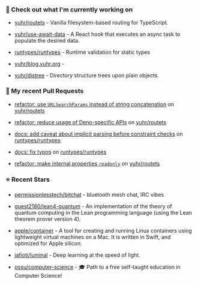 ### 👷 Check out what I'm currently working on



- [yuhr/routets](https://github.com/yuhr/routets) - Vanilla filesystem-based routing for TypeScript.

- [yuhr/use-await-data](https://github.com/yuhr/use-await-data) - A React hook that executes an async task to populate the desired data.

- [runtypes/runtypes](https://github.com/runtypes/runtypes) - Runtime validation for static types

- [yuhr/blog.yuhr.org](https://github.com/yuhr/blog.yuhr.org) - 

- [yuhr/distree](https://github.com/yuhr/distree) - Directory structure trees upon plain objects.

### 🔨 My recent Pull Requests



- [refactor: use `URLSearchParams` instead of string concatenation](https://github.com/yuhr/routets/pull/69) on [yuhr/routets](https://github.com/yuhr/routets)

- [refactor: reduce usage of Deno-specific APIs](https://github.com/yuhr/routets/pull/68) on [yuhr/routets](https://github.com/yuhr/routets)

- [docs: add caveat about implicit parsing before constraint checks](https://github.com/runtypes/runtypes/pull/493) on [runtypes/runtypes](https://github.com/runtypes/runtypes)

- [docs: fix typos](https://github.com/runtypes/runtypes/pull/491) on [runtypes/runtypes](https://github.com/runtypes/runtypes)

- [refactor: make internal properties `readonly`](https://github.com/yuhr/routets/pull/67) on [yuhr/routets](https://github.com/yuhr/routets)

### ⭐ Recent Stars



- [permissionlesstech/bitchat](https://github.com/permissionlesstech/bitchat) - bluetooth mesh chat, IRC vibes

- [guest2180/lean4-quantum](https://github.com/guest2180/lean4-quantum) - An implementation of the theory of quantum computing in the Lean programming language (using the Lean theorem prover version 4).

- [apple/container](https://github.com/apple/container) - A tool for creating and running Linux containers using lightweight virtual machines on a Mac. It is written in Swift, and optimized for Apple silicon. 

- [jafioti/luminal](https://github.com/jafioti/luminal) - Deep learning at the speed of light.

- [ossu/computer-science](https://github.com/ossu/computer-science) - 🎓 Path to a free self-taught education in Computer Science!